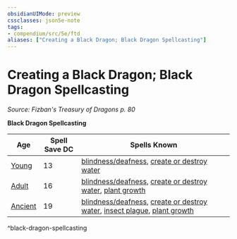 ```yaml
---
obsidianUIMode: preview
cssclasses: json5e-note
tags:
- compendium/src/5e/ftd
aliases: ["Creating a Black Dragon; Black Dragon Spellcasting"]
---
```

# Creating a Black Dragon; Black Dragon Spellcasting
*Source: Fizban's Treasury of Dragons p. 80* 

**Black Dragon Spellcasting**

| Age | Spell Save DC | Spells Known |
|-----|---------------|--------------|
| [Young](5E2014官方资源/bestiary/dragon/young-black-dragon.md) | 13 | [blindness/deafness](5E2014官方资源/spells/blindness-deafness.md), [create or destroy water](5E2014官方资源/spells/create-or-destroy-water.md) |
| [Adult](5E2014官方资源/bestiary/dragon/adult-black-dragon.md) | 16 | [blindness/deafness](5E2014官方资源/spells/blindness-deafness.md), [create or destroy water](5E2014官方资源/spells/create-or-destroy-water.md), [plant growth](5E2014官方资源/spells/plant-growth.md) |
| [Ancient](5E2014官方资源/bestiary/dragon/ancient-black-dragon.md) | 19 | [blindness/deafness](5E2014官方资源/spells/blindness-deafness.md), [create or destroy water](5E2014官方资源/spells/create-or-destroy-water.md), [insect plague](5E2014官方资源/spells/insect-plague.md), [plant growth](5E2014官方资源/spells/plant-growth.md) |
^black-dragon-spellcasting